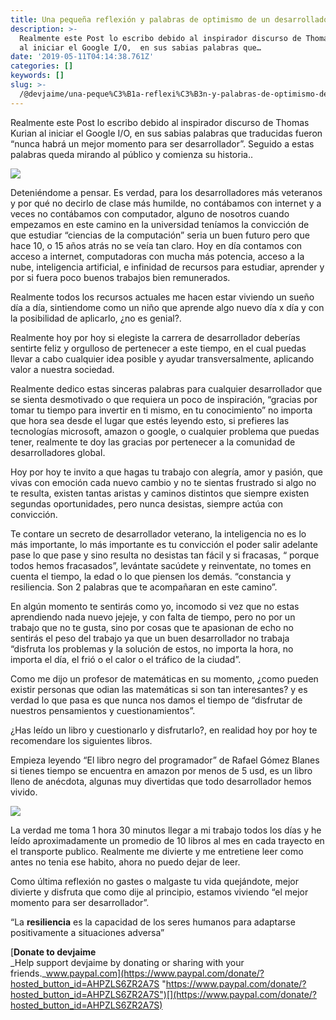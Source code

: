 ```yaml
---
title: Una pequeña reflexión y palabras de optimismo de un desarrollador
description: >-
  Realmente este Post lo escribo debido al inspirador discurso de Thomas Kurian
  al iniciar el Google I/O,  en sus sabias palabras que…
date: '2019-05-11T04:14:38.761Z'
categories: []
keywords: []
slug: >-
  /@devjaime/una-peque%C3%B1a-reflexi%C3%B3n-y-palabras-de-optimismo-de-un-desarrollador-80feb272a3a4
---
```


Realmente este Post lo escribo debido al inspirador discurso de Thomas Kurian al iniciar el Google I/O, en sus sabias palabras que traducidas fueron “nunca habrá un mejor momento para ser desarrollador”. Seguido a estas palabras queda mirando al público y comienza su historia..

![](/Users/devjaime/Documents/blog/posts/md_1651648785637/img/1__zdGaZLMeaEA__MK0UruKAEQ.png)

Deteniéndome a pensar. Es verdad, para los desarrolladores más veteranos y por qué no decirlo de clase más humilde, no contábamos con internet y a veces no contábamos con computador, alguno de nosotros cuando empezamos en este camino en la universidad teníamos la convicción de que estudiar “ciencias de la computación” seria un buen futuro pero que hace 10, o 15 años atrás no se veía tan claro. Hoy en día contamos con acceso a internet, computadoras con mucha más potencia, acceso a la nube, inteligencia artificial, e infinidad de recursos para estudiar, aprender y por si fuera poco buenos trabajos bien remunerados.

Realmente todos los recursos actuales me hacen estar viviendo un sueño día a día, sintiendome como un niño que aprende algo nuevo día x día y con la posibilidad de aplicarlo, ¿no es genial?.

Realmente hoy por hoy si elegiste la carrera de desarrollador deberías sentirte feliz y orgulloso de pertenecer a este tiempo, en el cual puedas llevar a cabo cualquier idea posible y ayudar transversalmente, aplicando valor a nuestra sociedad.

Realmente dedico estas sinceras palabras para cualquier desarrollador que se sienta desmotivado o que requiera un poco de inspiración, “gracias por tomar tu tiempo para invertir en ti mismo, en tu conocimiento” no importa que hora sea desde el lugar que estés leyendo esto, si prefieres las tecnologías microsoft, amazon o google, o cualquier problema que puedas tener, realmente te doy las gracias por pertenecer a la comunidad de desarrolladores global.

Hoy por hoy te invito a que hagas tu trabajo con alegría, amor y pasión, que vivas con emoción cada nuevo cambio y no te sientas frustrado si algo no te resulta, existen tantas aristas y caminos distintos que siempre existen segundas oportunidades, pero nunca desistas, siempre actúa con convicción.

Te contare un secreto de desarrollador veterano, la inteligencia no es lo más importante, lo más importante es tu convicción el poder salir adelante pase lo que pase y sino resulta no desistas tan fácil y si fracasas, “ porque todos hemos fracasados”, levántate sacúdete y reinventate, no tomes en cuenta el tiempo, la edad o lo que piensen los demás. “constancia y resiliencia. Son 2 palabras que te acompañaran en este camino”.

En algún momento te sentirás como yo, incomodo si vez que no estas aprendiendo nada nuevo jejeje, y con falta de tiempo, pero no por un trabajo que no te gusta, sino por cosas que te apasionan de echo no sentirás el peso del trabajo ya que un buen desarrollador no trabaja “disfruta los problemas y la solución de estos, no importa la hora, no importa el día, el frió o el calor o el tráfico de la ciudad”.

Como me dijo un profesor de matemáticas en su momento, ¿como pueden existir personas que odian las matemáticas si son tan interesantes? y es verdad lo que pasa es que nunca nos damos el tiempo de “disfrutar de nuestros pensamientos y cuestionamientos”.

¿Has leído un libro y cuestionarlo y disfrutarlo?, en realidad hoy por hoy te recomendare los siguientes libros.

Empieza leyendo “El libro negro del programador” de Rafael Gómez Blanes si tienes tiempo se encuentra en amazon por menos de 5 usd, es un libro lleno de anécdota, algunas muy divertidas que todo desarrollador hemos vivido.

![](/Users/devjaime/Documents/blog/posts/md_1651648785637/img/1__x3MGrj6__73UQtOXNo__xfIg.png)

La verdad me toma 1 hora 30 minutos llegar a mi trabajo todos los días y he leído aproximadamente un promedio de 10 libros al mes en cada trayecto en el transporte publico. Realmente me divierte y me entretiene leer como antes no tenia ese habito, ahora no puedo dejar de leer.

Como última reflexión no gastes o malgaste tu vida quejándote, mejor divierte y disfruta que como dije al principio, estamos viviendo “el mejor momento para ser desarrollador”.

“La **resiliencia** es la capacidad de los seres humanos para adaptarse positivamente a situaciones adversa”

[**Donate to devjaime**  
_Help support devjaime by donating or sharing with your friends._www.paypal.com](https://www.paypal.com/donate/?hosted_button_id=AHPZLS6ZR2A7S "https://www.paypal.com/donate/?hosted_button_id=AHPZLS6ZR2A7S")[](https://www.paypal.com/donate/?hosted_button_id=AHPZLS6ZR2A7S)